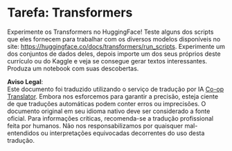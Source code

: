 <!--
CO_OP_TRANSLATOR_METADATA:
{
  "original_hash": "177f3ea3995d725e6f9f5c66af16edcd",
  "translation_date": "2025-08-26T08:41:19+00:00",
  "source_file": "lessons/5-NLP/18-Transformers/assignment.md",
  "language_code": "br"
}
-->
# Tarefa: Transformers

Experimente os Transformers no HuggingFace! Teste alguns dos scripts que eles fornecem para trabalhar com os diversos modelos disponíveis no site: https://huggingface.co/docs/transformers/run_scripts. Experimente um dos conjuntos de dados deles, depois importe um dos seus próprios deste currículo ou do Kaggle e veja se consegue gerar textos interessantes. Produza um notebook com suas descobertas.

**Aviso Legal**:  
Este documento foi traduzido utilizando o serviço de tradução por IA [Co-op Translator](https://github.com/Azure/co-op-translator). Embora nos esforcemos para garantir a precisão, esteja ciente de que traduções automáticas podem conter erros ou imprecisões. O documento original em seu idioma nativo deve ser considerado a fonte oficial. Para informações críticas, recomenda-se a tradução profissional feita por humanos. Não nos responsabilizamos por quaisquer mal-entendidos ou interpretações equivocadas decorrentes do uso desta tradução.